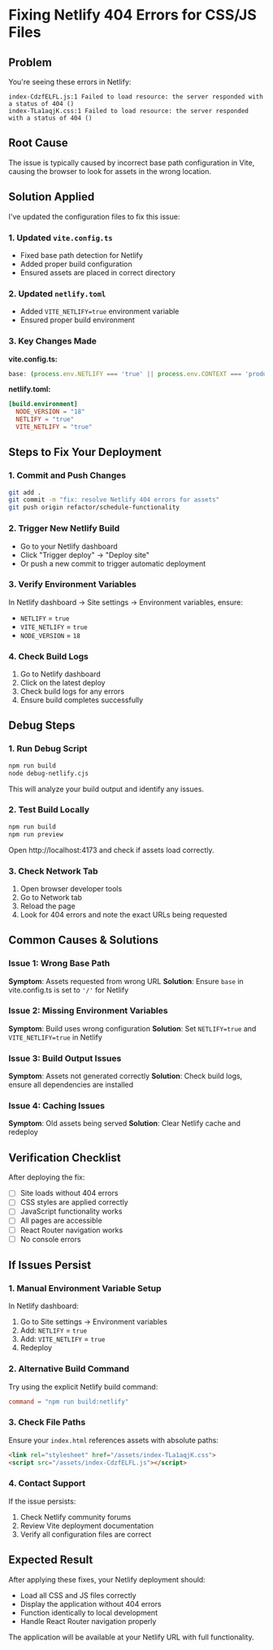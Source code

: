 # Fixing Netlify 404 Errors for CSS/JS Files

## Problem
You're seeing these errors in Netlify:
```
index-CdzfELFL.js:1 Failed to load resource: the server responded with a status of 404 ()
index-TLa1aqjK.css:1 Failed to load resource: the server responded with a status of 404 ()
```

## Root Cause
The issue is typically caused by incorrect base path configuration in Vite, causing the browser to look for assets in the wrong location.

## Solution Applied

I've updated the configuration files to fix this issue:

### 1. Updated `vite.config.ts`
- Fixed base path detection for Netlify
- Added proper build configuration
- Ensured assets are placed in correct directory

### 2. Updated `netlify.toml`
- Added `VITE_NETLIFY=true` environment variable
- Ensured proper build environment

### 3. Key Changes Made

**vite.config.ts:**
```typescript
base: (process.env.NETLIFY === 'true' || process.env.CONTEXT === 'production') ? '/' : (mode === 'production' ? '/camu-course-compass-planner/' : '/'),
```

**netlify.toml:**
```toml
[build.environment]
  NODE_VERSION = "18"
  NETLIFY = "true"
  VITE_NETLIFY = "true"
```

## Steps to Fix Your Deployment

### 1. Commit and Push Changes
```bash
git add .
git commit -m "fix: resolve Netlify 404 errors for assets"
git push origin refactor/schedule-functionality
```

### 2. Trigger New Netlify Build
- Go to your Netlify dashboard
- Click "Trigger deploy" → "Deploy site"
- Or push a new commit to trigger automatic deployment

### 3. Verify Environment Variables
In Netlify dashboard → Site settings → Environment variables, ensure:
- `NETLIFY` = `true`
- `VITE_NETLIFY` = `true`
- `NODE_VERSION` = `18`

### 4. Check Build Logs
1. Go to Netlify dashboard
2. Click on the latest deploy
3. Check build logs for any errors
4. Ensure build completes successfully

## Debug Steps

### 1. Run Debug Script
```bash
npm run build
node debug-netlify.cjs
```

This will analyze your build output and identify any issues.

### 2. Test Build Locally
```bash
npm run build
npm run preview
```

Open http://localhost:4173 and check if assets load correctly.

### 3. Check Network Tab
1. Open browser developer tools
2. Go to Network tab
3. Reload the page
4. Look for 404 errors and note the exact URLs being requested

## Common Causes & Solutions

### Issue 1: Wrong Base Path
**Symptom**: Assets requested from wrong URL
**Solution**: Ensure `base` in vite.config.ts is set to `'/'` for Netlify

### Issue 2: Missing Environment Variables
**Symptom**: Build uses wrong configuration
**Solution**: Set `NETLIFY=true` and `VITE_NETLIFY=true` in Netlify

### Issue 3: Build Output Issues
**Symptom**: Assets not generated correctly
**Solution**: Check build logs, ensure all dependencies are installed

### Issue 4: Caching Issues
**Symptom**: Old assets being served
**Solution**: Clear Netlify cache and redeploy

## Verification Checklist

After deploying the fix:

- [ ] Site loads without 404 errors
- [ ] CSS styles are applied correctly
- [ ] JavaScript functionality works
- [ ] All pages are accessible
- [ ] React Router navigation works
- [ ] No console errors

## If Issues Persist

### 1. Manual Environment Variable Setup
In Netlify dashboard:
1. Go to Site settings → Environment variables
2. Add: `NETLIFY` = `true`
3. Add: `VITE_NETLIFY` = `true`
4. Redeploy

### 2. Alternative Build Command
Try using the explicit Netlify build command:
```toml
command = "npm run build:netlify"
```

### 3. Check File Paths
Ensure your `index.html` references assets with absolute paths:
```html
<link rel="stylesheet" href="/assets/index-TLa1aqjK.css">
<script src="/assets/index-CdzfELFL.js"></script>
```

### 4. Contact Support
If the issue persists:
1. Check Netlify community forums
2. Review Vite deployment documentation
3. Verify all configuration files are correct

## Expected Result

After applying these fixes, your Netlify deployment should:
- Load all CSS and JS files correctly
- Display the application without 404 errors
- Function identically to local development
- Handle React Router navigation properly

The application will be available at your Netlify URL with full functionality.

